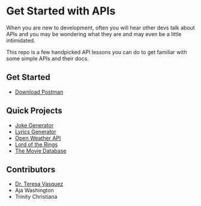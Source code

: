 # Get Started with APIs

When you are new to development, often you will hear other devs talk about APIs and you may be wondering what they are and may even be a little intimidated.

This repo is a few handpicked API lessons you can do to get familiar with some simple APIs and their docs.

## Get Started
- [Download Postman](https://www.postman.com/)


## Quick Projects
- [Joke Generator](./joke-generator.md)
- [Lyrics Generator](./lyrics.md)
- [Open Weather API](./weather.md)
- [Lord of the Rings](./lotr.md)
- [The Movie Database](./moviedb-api.md)


## Contributors
- [Dr. Teresa Vasquez](https://github.com/drteresavasquez)
- Aja Washington
- Trinity Christiana
